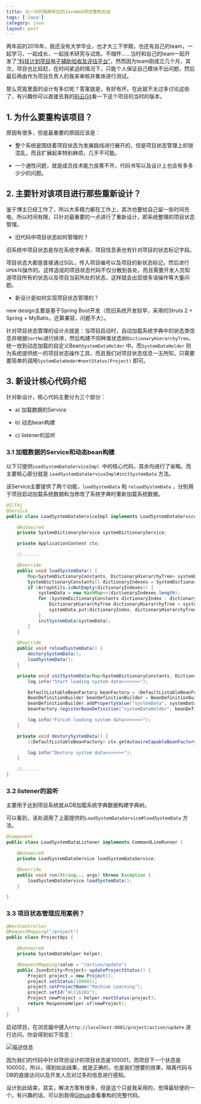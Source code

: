 ```yaml
---
title: 记一次时隔两年后的JavaWeb项目重构总结
tags: ['Java']
category: java
layout: post
---
```


两年前的2016年，我还没有大学毕业，也才大三下学期，也还有自己的team，一起学习，一起成长，一起技术研究与试炼。不缅怀……当时和自己的team一起开发了[“科技计划项目电子辅助验收及评估平台”](https://gitee.com/Zychaowill/steap)，然而因为team刚成立几个月，其次，项目也比较赶，在时间紧迫的情况下，只能个人保证自己模块不出问题，然后最后再由作为项目负责人的我来审核并集体进行测试。

那么究竟里面的设计有多烂呢？答案就是，有好有坏。在此就不太过多讨论这些了，有兴趣你可以直接去我的[码云Git](https://gitee.com/Zychaowill/steap)看一下这个项目的当时的版本。
<!-- more -->

## **1. 为什么要重构该项目？**

原因有很多，但是最重要的原因应该是：

- 整个系统是围绕着项目状态为发展路线进行展开的，但是项目状态管理上却很混乱，而且扩展起来特别麻烦，几乎不可能。

- 一个通性问题，就是成员技术能力良莠不齐，代码书写以及设计上也会有多多少少的问题。

## **2. 主要针对该项目进行那些重新设计？**

鉴于博主已经工作了，所以大多精力都在工作上，其次也要给自己留一些时间充电，所以时间有限，只针对最重要的一点进行了重新设计，即系统整理的项目状态管理。

- 旧代码中项目状态如何管理的？

旧系统中项目状态是存在系统字典表，项目信息表也有针对项目的状态标记字段。

项目状态大都是直接通过SQL，传入项目编号以及项目的新状态标记，然后进行` UPDATE `操作的。这样造成的项目状态代码不仅分散到各处，而且需要开发人员知道项目所有的状态以及项目当前所处的状态，这样就会出现很多误操作等大量问题。

- 新设计是如何实现项目状态管理的？

new design主要是基于Spring Boot开发（而旧系统开发较早，采用的Struts 2 + Spring + MyBatis，还算兼容，问题不大）。

针对项目状态管理的设计点就是：当项目启动时，自动加载系统字典中的状态类信息并根据`SortNo`进行排序，然后构建不同种类状态树` DictionaryHierarchyTree `，统一放到动态加载的自定义Bean` SystemDataHolder ` 中。而` SystemDataHolder ` 则为系统提供统一的项目状态操作工具，而且我们对项目状态信息一无所知，只需要要简单的调用` SystemDataHoder#nextStatus(Project) ` 即可。

## **3. 新设计核心代码介绍**

针对新设计，核心代码主要分为三个部分：

- a) 加载数据的Service

- b) 动态bean构建

- c) listener的监听

### **3.1 加载数据的Service和动态bean构建**

以下只提供`LoadSystemDataServiceImpl `中的核心代码，其余均进行了省略。而主要核心部分就是 ` LoadSystemDataServiceImpl#initSystemData ` 方法。

该Service主要提供了两个功能，` loadSystemData ` 和 ` reloadSystemData ` ，分别用于项目启动加载系统数据和当修改了系统字典时重新加载系统数据。

```Java
@Slf4j
@Service
public class LoadSystemDataServiceImpl implements LoadSystemDataService, ApplicationContextAware {

	@Autowired
	private SystemDictionaryService systemDictionaryService;

	private ApplicationContext ctx;

	//.......

	@Override
	public void loadSystemData() {
		Map<SystemDictionaryConstants, DictionaryHierarchyTree> systemData = null;
		SystemDictionaryConstants[] dictionaryIndexes = SystemDictionaryConstants.values();
		if (ArrayUtils.isNotEmpty(dictionaryIndexes)) {
			systemData = new HashMap<>(dictionaryIndexes.length);
			for (SystemDictionaryConstants dictionaryIndex : dictionaryIndexes) {
				DictionaryHierarchyTree dictionaryHierarchyTree = systemDictionaryService.getDictionaryHierarchyTree(dictionaryIndex.getCode());
				systemData.put(dictionaryIndex, dictionaryHierarchyTree);
			}
			initSystemData(systemData);
		}
	}

	@Override
	public void reloadSystemData() {
		destorySystemData();
		loadSystemData();
	}

	private void initSystemData(Map<SystemDictionaryConstants, DictionaryHierarchyTree> systemData) {
		log.info("Start loading system data>>>>>>>");

		DefaultListableBeanFactory beanFactory = (DefaultListableBeanFactory) ctx.getAutowireCapableBeanFactory();
		BeanDefinitionBuilder beanDefinitionBuilder = BeanDefinitionBuilder.genericBeanDefinition(SystemDataHolder.class);
		beanDefinitionBuilder.addPropertyValue("systemData", systemData);
		beanFactory.registerBeanDefinition("systemDataHolder", beanDefinitionBuilder.getBeanDefinition());

		log.info("Finish loading system data>>>>>>>");
	}

	private void destorySystemData() {
		((DefaultListableBeanFactory) ctx.getAutowireCapableBeanFactory()).removeBeanDefinition("systemDataHolder");

		log.info("Destory system data>>>>>>>");
	}

	//.......
}
```

### **3.2 listener的监听**

主要用于达到项目系统就从DB加载系统字典数据构建字典树。

可以看到，该处调用了上面提供的` LoadSystemDataService#loadSystemData ` 方法。

```Java
@Component
public class LoadSystemDataListener implements CommandLineRunner {

	@Autowired
	private LoadSystemDataService loadSystemDataService;

	@Override
	public void run(String... args) throws Exception {
		loadSystemDataService.loadSystemData();
	}

}
```

### **3.3 项目状态管理应用案例？**

```Java
@RestController
@RequestMapping("/project")
public class ProjectApi {

	@Autowired
	private SystemDataHelper helper;

	@RequestMapping(value = "/action/update")
	public JsonEntity<Project> updateProjectStatus() {
		Project project = new Project();
		project.setStatus(100001);
		project.setProjectName("Machine Learning");
		project.setId("mllib101");
		Project newProject = helper.nextStatus(project);
		return ResponseHelper.of(newProject);
	}
}
```

启动项目，在浏览器中键入` http://localhost:8081/project/action/update ` 进行访问，你会得到如下信息：

![描述信息](https://github.com/buildupchao/ImgStore/blob/master/blog/2018-06-09-1.png?raw=true)


因为我们的代码中针对项目设计的项目状态是100001，而项目下一个状态是100002，所以，得到如此结果，就是正确的，也是我们想要的效果，隔离代码与DB的直接访问以及开发人员对过多的信息进行感知。

设计到此结束，其实，解决方案有很多，但是这个只是我采用的，觉得最轻便的一个。有兴趣的话，可以到我得[Github](https://github.com/buildupchao/Steapx)查看重构的完整代码。
